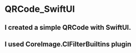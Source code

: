 # QRCode_SwiftUI

## I created a simple QRCode with SwiftUI.
## I used CoreImage.CIFilterBuiltins plugin

